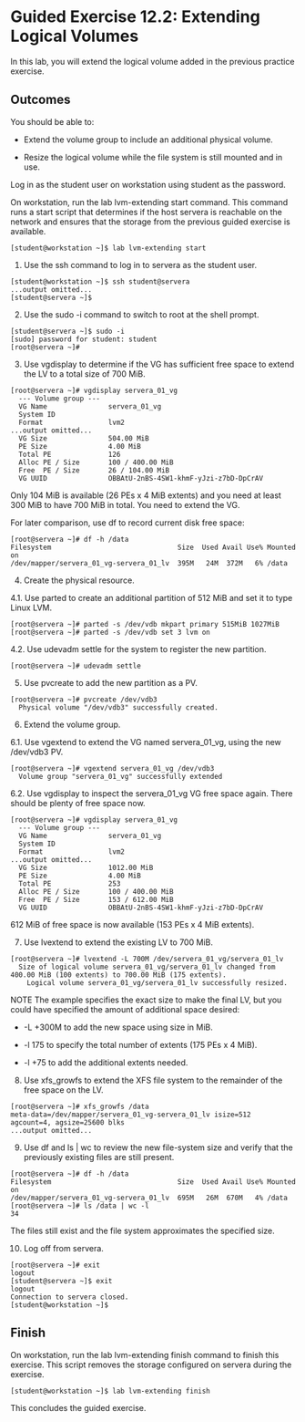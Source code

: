# Guided Exercise 12.2: Extending Logical Volumes

In this lab, you will extend the logical volume added in the previous practice exercise.

## Outcomes

You should be able to:

- Extend the volume group to include an additional physical volume.

- Resize the logical volume while the file system is still mounted and in use.

Log in as the student user on workstation using student as the password.

On workstation, run the lab lvm-extending start command. This command runs a start script that determines if the host servera is reachable on the network and ensures that the storage from the previous guided exercise is available.
```
[student@workstation ~]$ lab lvm-extending start
```

1. Use the ssh command to log in to servera as the student user.
```
[student@workstation ~]$ ssh student@servera
...output omitted...
[student@servera ~]$ 
```

2. Use the sudo -i command to switch to root at the shell prompt.
```
[student@servera ~]$ sudo -i
[sudo] password for student: student
[root@servera ~]# 
```

3. Use vgdisplay to determine if the VG has sufficient free space to extend the LV to a total size of 700 MiB.
```
[root@servera ~]# vgdisplay servera_01_vg
  --- Volume group ---
  VG Name               servera_01_vg
  System ID
  Format                lvm2
...output omitted...
  VG Size               504.00 MiB
  PE Size               4.00 MiB
  Total PE              126
  Alloc PE / Size       100 / 400.00 MiB
  Free  PE / Size       26 / 104.00 MiB
  VG UUID               OBBAtU-2nBS-4SW1-khmF-yJzi-z7bD-DpCrAV
```

Only 104 MiB is available (26 PEs x 4 MiB extents) and you need at least 300 MiB to have 700 MiB in total. You need to extend the VG.

For later comparison, use df to record current disk free space:
```
[root@servera ~]# df -h /data
Filesystem                               Size  Used Avail Use% Mounted on
/dev/mapper/servera_01_vg-servera_01_lv  395M   24M  372M   6% /data
```

4. Create the physical resource.

4.1. Use parted to create an additional partition of 512 MiB and set it to type Linux LVM.
```
[root@servera ~]# parted -s /dev/vdb mkpart primary 515MiB 1027MiB
[root@servera ~]# parted -s /dev/vdb set 3 lvm on
```

4.2. Use udevadm settle for the system to register the new partition.
```
[root@servera ~]# udevadm settle
```

5. Use pvcreate to add the new partition as a PV.
```
[root@servera ~]# pvcreate /dev/vdb3
  Physical volume "/dev/vdb3" successfully created.
```

6. Extend the volume group.

6.1. Use vgextend to extend the VG named servera_01_vg, using the new /dev/vdb3 PV.
```
[root@servera ~]# vgextend servera_01_vg /dev/vdb3
  Volume group "servera_01_vg" successfully extended
```

6.2. Use vgdisplay to inspect the servera_01_vg VG free space again. There should be plenty of free space now.
```
[root@servera ~]# vgdisplay servera_01_vg
  --- Volume group ---
  VG Name               servera_01_vg
  System ID
  Format                lvm2
...output omitted...
  VG Size               1012.00 MiB
  PE Size               4.00 MiB
  Total PE              253
  Alloc PE / Size       100 / 400.00 MiB
  Free  PE / Size       153 / 612.00 MiB
  VG UUID               OBBAtU-2nBS-4SW1-khmF-yJzi-z7bD-DpCrAV
```

612 MiB of free space is now available (153 PEs x 4 MiB extents).

7. Use lvextend to extend the existing LV to 700 MiB.
```
[root@servera ~]# lvextend -L 700M /dev/servera_01_vg/servera_01_lv
  Size of logical volume servera_01_vg/servera_01_lv changed from 400.00 MiB (100 extents) to 700.00 MiB (175 extents).
    Logical volume servera_01_vg/servera_01_lv successfully resized.
```

NOTE
The example specifies the exact size to make the final LV, but you could have specified the amount of additional space desired:

- -L +300M to add the new space using size in MiB.

- -l 175 to specify the total number of extents (175 PEs x 4 MiB).

- -l +75 to add the additional extents needed.

8. Use xfs_growfs to extend the XFS file system to the remainder of the free space on the LV.
```
[root@servera ~]# xfs_growfs /data
meta-data=/dev/mapper/servera_01_vg-servera_01_lv isize=512    agcount=4, agsize=25600 blks
...output omitted...
```

9. Use df and ls | wc to review the new file-system size and verify that the previously existing files are still present.
```
[root@servera ~]# df -h /data
Filesystem                               Size  Used Avail Use% Mounted on
/dev/mapper/servera_01_vg-servera_01_lv  695M   26M  670M   4% /data
[root@servera ~]# ls /data | wc -l
34
```

The files still exist and the file system approximates the specified size.

10. Log off from servera.
```
[root@servera ~]# exit
logout
[student@servera ~]$ exit 
logout
Connection to servera closed.
[student@workstation ~]$
```

## Finish

On workstation, run the lab lvm-extending finish command to finish this exercise. This script removes the storage configured on servera during the exercise.
```
[student@workstation ~]$ lab lvm-extending finish
```

This concludes the guided exercise.

